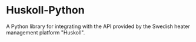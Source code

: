 # Huskoll-Python
A Python library for integrating with the API provided by the Swedish heater management platform "Huskoll".
